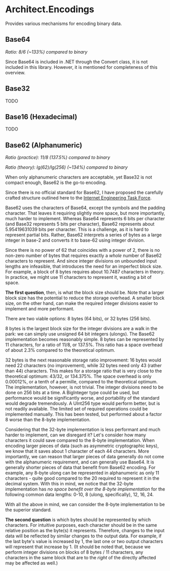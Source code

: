 # Architect.Encodings
Provides various mechanisms for encoding binary data.

## Base64

_Ratio: 8/6 (~133%) compared to binary_

Since Base64 is included in .NET through the Convert class, it is not included in this library. However, it is mentioned for completeness of this overview.

## Base32

TODO

## Base16 (Hexadecimal)

TODO

## Base62 (Alphanumeric)

_Ratio (practice): 11/8 (137.5%) compared to binary_

_Ratio (theory): lg(62)/lg(256) (~134%) compared to binary_

When only alphanumeric characters are acceptable, yet Base32 is not compact enough, Base62 is the go-to encoding.

Since there is no official standard for Base62, I have proposed the carefully crafted structure outlined here to the [Internet Engineering Task Force](https://ietf.org/).

Base62 uses the characters of Base64, except the symbols and the padding character. That leaves it requiring slightly more space, but more importantly, much harder to implement. Whereas Base64 represents 6 bits per character (and Base32 represents 5 bits per character), Base62 represents about 5.95419631039 bits per character. This is a challenge, as it is hard to represent partial bits. Rather, Base62 interprets a series of bytes as a large integer in base-2 and converts it to base-62 using integer division.

Since there is no power of 62 that coincides with a power of 2, there is no non-zero number of bytes that requires exactly a _whole_ number of Base62 characters to represent. And since integer divisions on unbounded input lengths are infeasible, that introduces the need for an imperfect block size. For example, a block of 8 bytes requires about 10.7487 characters in theory. In practice, we might use 11 characters to represent it, wasting a bit of space.

**The first question**, then, is what the block size should be. Note that a larger block size has the potential to reduce the storage overhead. A smaller block size, on the other hand, can make the required integer divisions easier to implement and more performant.

There are two viable options: 8 bytes (64 bits), or 32 bytes (256 bits).

8 bytes is the largest block size for the integer divisions are a walk in the park: we can simply use unsigned 64 bit integers (ulongs). The Base62 implementation becomes reasonably simple. 8 bytes can be represented by 11 characters, for a ratio of 11/8, or 137.5%. This ratio has a space overhead of about 2.3% compared to the theoretical optimum.

32 bytes is the next reasonable storage ratio improvement: 16 bytes would need 22 characters (no improvement), while 32 bytes need only 43 (rather than 44) characters. This makes for a storage ratio that is very close to the theoretical optimum: 43/32, or 134.375%. The space overhead is only 0.00012%, or a tenth of a permille, compared to the theoretical optimum. The implementation, however, is not trivial. The integer divisions need to be done on 256 bits at a time. A BigInteger type could be used, but performance would be significantly worse, and portability of the standard would degrade tremendously. A UInt256 type would perform better, but is not readily available. The limited set of required operations could be implemented manually. This has been tested, but performed about a factor 8 worse than the 8-byte implementation.

Considering that the 32-byte implementation is less performant and much harder to implement, can we disregard it? Let's consider how many characters it could save compared to the 8-byte implementation. When encoding larger pieces of data (such as asymmetric cryptographic keys), we know that it saves about 1 character of each 44 characters. More importantly, we can reason that larger pieces of data generally do not come with the alphanumeric requirement, and can generally use Base64. It is generally shorter pieces of data that benefit from Base62 encoding. For example, any 8-byte ulong can be represented in alphanumeric as only 11 characters - quite good compared to the 20 required to represent it in the decimal system. With this in mind, we notice that the 32-byte implementation has _no space benefit over the 8-byte implementation_ for the following common data lengths: 0-10, 8 (ulong, specifically), 12, 16, 24.

With all the above in mind, we can consider the 8-byte implementation to be the superior standard.

**The second question** is which bytes should be represented by which characters. For intuitive purposes, each character should be in the same relative position as the byte(s) it represents. Therefore, changes to the input data will be reflected by similar changes to the output data. For example, if the last byte's value is increased by 1, the last one or two output characters will represent that increase by 1. (It should be noted that, because we perform integer divisions on blocks of 8 bytes / 11 characters, any characters in the same block that are to the _right_ of the directly affected may be affected as well.)
